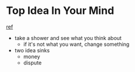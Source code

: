 # Top Idea In Your Mind
[ref](http://www.paulgraham.com/top.html)

- take a shower and see what you think about
  - if it's not what you want, change something
- two idea sinks
  - money
  - dispute